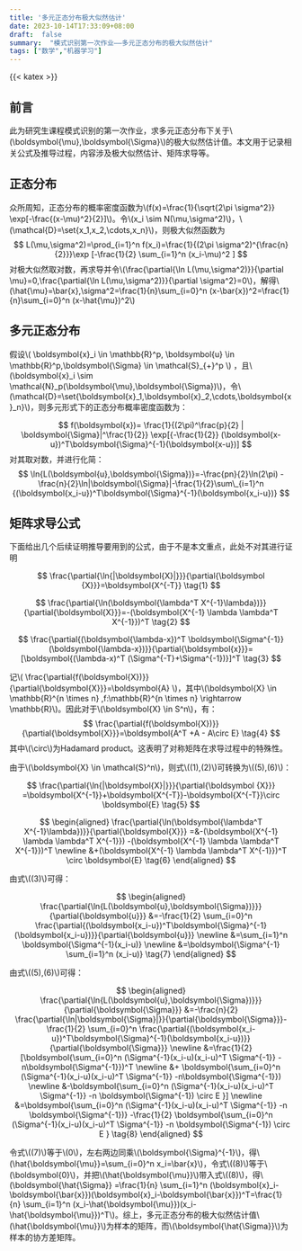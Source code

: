 ```yaml
---
title: '多元正态分布极大似然估计'
date: 2023-10-14T17:33:09+08:00
draft:  false
summary:  "模式识别第一次作业——多元正态分布的极大似然估计"
tags: ["数学","机器学习"]
---
```


{{< katex >}}

## 前言

此为研究生课程模式识别的第一次作业，求多元正态分布下关于\\(\boldsymbol{\mu},\boldsymbol{\Sigma}\\)的极大似然估计值。本文用于记录相关公式及推导过程，内容涉及极大似然估计、矩阵求导等。

## 正态分布

众所周知，正态分布的概率密度函数为\\(f(x)=\frac{1}{\sqrt{2\pi \sigma^2}} \exp[-\frac{(x-\mu)^2}{2}]\\)。令\\(x_i \sim N(\mu,\sigma^2)\\)，\\(\mathcal{D}=\set{x_1,x_2,\cdots,x_n}\\)，则极大似然函数为
$$
L(\mu,\sigma^2)=\prod_{i=1}^n f(x_i)=\frac{1}{(2\pi \sigma^2)^{\frac{n}{2}}}\exp [-\frac{1}{2} \sum_{i=1}^n (x_i-\mu)^2 ]
$$
对极大似然取对数，再求导并令\\(\frac{\partial{\ln L(\mu,\sigma^2)}}{\partial \mu}=0,\frac{\partial{\ln L(\mu,\sigma^2)}}{\partial \sigma^2}=0\\)，解得\\(\hat{\mu}=\bar{x},\sigma^2=\frac{1}{n}\sum_{i=0}^n (x-\bar{x})^2=\frac{1}{n}\sum_{i=0}^n (x-\hat{\mu})^2\\)

## 多元正态分布

假设\\( \boldsymbol{x}\_i \in \mathbb{R}^p, \boldsymbol{u} \in \mathbb{R}^p,\boldsymbol{\Sigma} \in \mathcal{S}\_{+}^p \\) ，且\\(\boldsymbol{x}_i \sim \mathcal{N}_p(\boldsymbol{\mu},\boldsymbol{\Sigma})\\)，令\\(\mathcal{D}=\set{\boldsymbol{x}_1,\boldsymbol{x}_2,\cdots,\boldsymbol{x}_n}\\)，则多元形式下的正态分布概率密度函数为：

$$
f(\boldsymbol{x})= \frac{1}{(2\pi)^\frac{p}{2} | \boldsymbol{\Sigma}|^\frac{1}{2}} 
\exp[{-\frac{1}{2}} (\boldsymbol{x-u})^T\boldsymbol{\Sigma}^{-1}(\boldsymbol{x-u})]
$$
对其取对数，并进行化简：
$$
\ln{L(\boldsymbol{u},\boldsymbol{\Sigma})}=-\frac{pn}{2}\ln(2\pi) -\frac{n}{2}\ln|\boldsymbol{\Sigma}|-\frac{1}{2}\sum\_{i=1}^n {(\boldsymbol{x_i-u})^T\boldsymbol{\Sigma}^{-1}(\boldsymbol{x_i-u})}
$$

## 矩阵求导公式

下面给出几个后续证明推导要用到的公式，由于不是本文重点，此处不对其进行证明


$$
\frac{\partial{\ln{|\boldsymbol{X}|}}}{\partial{\boldsymbol {X}}}=\boldsymbol{X^{-T}} \tag{1}
$$

$$
\frac{\partial{\ln(\boldsymbol{\lambda^T X^{-1}\lambda})}}{\partial{\boldsymbol{X}}}=-(\boldsymbol{X^{-1} \lambda \lambda^T X^{-1}})^T \tag{2}
$$

$$
\frac{\partial{(\boldsymbol{\lambda-x})^T \boldsymbol{\Sigma^{-1}} (\boldsymbol{\lambda-x})}}{\partial{\boldsymbol{x}}}=[\boldsymbol{(\lambda-x)^T (\Sigma^{-T}+\Sigma^{-1})}]^T \tag{3}
$$

记\\( \frac{\partial{f(\boldsymbol{X})}}{\partial{\boldsymbol{X}}}=\boldsymbol{A} \\)，其中\\(\boldsymbol{X} \in \mathbb{R}^{n \times n} ,f:\mathbb{R}^{n \times n} \rightarrow \mathbb{R}\\)。因此对于\\(\boldsymbol{X} \in S^n\\)，有：
$$
\frac{\partial{f(\boldsymbol{X})}}{\partial{\boldsymbol{X}}}=\boldsymbol{A^T +A - A\circ E} \tag{4}
$$
其中\\(\circ\\)为Hadamard product。这表明了对称矩阵在求导过程中的特殊性。

由于\\(\boldsymbol{X} \in \mathcal{S}^n\\)，则式\\((1),(2)\\)可转换为\\((5),(6)\\)：


$$
\frac{\partial{\ln{|\boldsymbol{X}|}}}{\partial{\boldsymbol {X}}}
=\boldsymbol{X^{-1}}+\boldsymbol{X^{-T}}-\boldsymbol{X^{-T}}\circ \boldsymbol{E} \tag{5}
$$

$$
\begin{aligned}
\frac{\partial{\ln(\boldsymbol{\lambda^T X^{-1}\lambda})}}{\partial{\boldsymbol{X}}} 
=&-(\boldsymbol{X^{-1} \lambda \lambda^T X^{-1}}) 
-(\boldsymbol{X^{-1} \lambda \lambda^T X^{-1}})^T \newline
&+(\boldsymbol{X^{-1} \lambda \lambda^T X^{-1}})^T \circ \boldsymbol{E} \tag{6}
\end{aligned}
$$



由式\\((3)\\)可得：


$$
\begin{aligned}
\frac{\partial{\ln{L(\boldsymbol{u},\boldsymbol{\Sigma})}}}{\partial{\boldsymbol{u}}}
&=-\frac{1}{2} \sum_{i=0}^n \frac{\partial{(\boldsymbol{x_i-u})^T\boldsymbol{\Sigma}^{-1}(\boldsymbol{x_i-u})}}{\partial{\boldsymbol{u}}} \newline
&=\sum_{i=1}^n \boldsymbol{\Sigma^{-1}(x_i-u)} \newline
&=\boldsymbol{\Sigma^{-1} \sum_{i=1}^n (x_i-u)} \tag{7}
\end{aligned}
$$


由式\\((5),(6)\\)可得：


$$
\begin{aligned}
\frac{\partial{\ln{L(\boldsymbol{u},\boldsymbol{\Sigma})}}}{\partial{\boldsymbol{\Sigma}}}
    &=-\frac{n}{2} \frac{\partial{\ln|\boldsymbol{\Sigma}|}}{\partial{\boldsymbol{\Sigma}}}-\frac{1}{2} \sum_{i=0}^n \frac{\partial{(\boldsymbol{x_i-u})^T\boldsymbol{\Sigma}^{-1}(\boldsymbol{x_i-u})}}{\partial{\boldsymbol{\Sigma}}} \newline
    &=\frac{1}{2} [\boldsymbol{\sum_{i=0}^n (\Sigma^{-1}(x_i-u)(x_i-u)^T \Sigma^{-1}} -n\boldsymbol{\Sigma^{-1}})^T \newline
    &+ \boldsymbol{\sum_{i=0}^n (\Sigma^{-1}(x_i-u)(x_i-u)^T \Sigma^{-1}} -n\boldsymbol{\Sigma^{-1}}) \newline
    &-\boldsymbol{\sum_{i=0}^n (\Sigma^{-1}(x_i-u)(x_i-u)^T \Sigma^{-1}} -n \boldsymbol{\Sigma^{-1}) \circ E }] \newline
    &=\boldsymbol{\sum_{i=0}^n (\Sigma^{-1}(x_i-u)(x_i-u)^T \Sigma^{-1}} -n \boldsymbol{\Sigma^{-1})}
    -\frac{1}{2} \boldsymbol{\sum_{i=0}^n (\Sigma^{-1}(x_i-u)(x_i-u)^T \Sigma^{-1}} -n \boldsymbol{\Sigma^{-1}) \circ E } \tag{8}
    \end{aligned}
$$

令式\\((7)\\)等于\\(0\\)，左右两边同乘\\(\boldsymbol{\Sigma}^{-1}\\)，得\\(\hat{\boldsymbol{\mu}}=\sum_{i=0}^n x_i=\bar{x}\\)，令式\\((8)\\)等于\\(\boldsymbol{0}\\)，并把\\(\hat{\boldsymbol{\mu}}\\)带入式\\((8)\\)，得\\(\boldsymbol{\hat{\Sigma}} =\frac{1}{n} \sum\_{i=1}^n (\boldsymbol{x}\_i-\boldsymbol{\bar{x}})(\boldsymbol{x}\_i-\boldsymbol{\bar{x}})^T=\frac{1}{n} \sum\_{i=1}^n (x\_i-\hat{\boldsymbol{\mu}})(x\_i-\hat{\boldsymbol{\mu}})^T\\)。综上，多元正态分布的极大似然估计值\\(\hat{\boldsymbol{\mu}}\\)为样本的矩阵，而\\(\boldsymbol{\hat{\Sigma}}\\)为样本的协方差矩阵。



